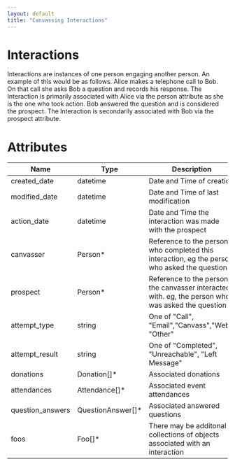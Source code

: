 ```yaml
---
layout: default
title: "Canvassing Interactions"
---
```

# Interactions

Interactions are instances of one person engaging another person. An example of this would be as follows.  Alice makes a telephone call to Bob.  On that call she asks Bob a question and records his response.  The Interaction is primarily associated with Alice via the person attribute as she is the one who took action.  Bob answered the question and is considered the prospect.  The Interaction is secondarily associated with Bob via the prospect attribute.  

# Attributes

| Name			| Type 		| Description
|-----------	|-----------|-----------------------
| created_date	| datetime	| Date and Time of creation
| modified_date	| datetime	| Date and Time of last modification
| action_date | datetime    | Date and Time the interaction was made with the prospect
| canvasser		| Person*	| Reference to the person who completed this interaction, eg the person who asked the question
| prospect		| Person*	| Reference to the person the canvasser interacted with.  eg, the person who was asked the question
| attempt_type	| string	| One of "Call", "Email","Canvass","Web", "Other"
| attempt_result| string	| One of "Completed", "Unreachable", "Left Message"
| donations		| Donation[]* | Associated donations
| attendances 	| Attendance[]*| Associated event attendances
| question_answers| QuestionAnswer[]*| Associated answered questions
| foos			| Foo[]*		| There may be additonal collections of objects associated with an interaction

